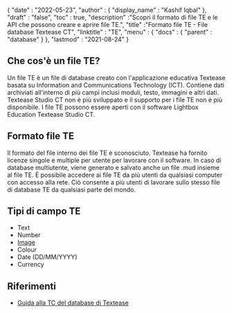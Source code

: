 {
  "date" : "2022-05-23",
  "author" : {
    "display_name" : "Kashif Iqbal"
},
  "draft" : "false",
  "toc" : true,
  "description" :"Scopri il formato di file TE e le API che possono creare e aprire file TE.",
  "title" :"Formato file TE - File database Textease CT",
  "linktitle" : "TE",
  "menu" : {
    "docs" : {
      "parent" : "database"
}
},
  "lastmod" : "2021-08-24"
}

## Che cos'è un file TE?

Un file TE è un file di database creato con l'applicazione educativa Textease basata su Information and Communications Technology (ICT). Contiene dati archiviati all'interno di più campi inclusi moduli, testo, immagini e altri dati. Textease Studio CT non è più sviluppato e il supporto per i file TE non è più disponibile. I file TE possono essere aperti con il software Lightbox Education Textease Studio CT.

## Formato file TE

Il formato del file interno dei file TE è sconosciuto. Textease ha fornito licenze singole e multiple per utente per lavorare con il software. In caso di database multiutente, viene generato e salvato anche un file .mud insieme al file TE. È possibile accedere ai file TE da più utenti da qualsiasi computer con accesso alla rete. Ciò consente a più utenti di lavorare sullo stesso file di database TE da qualsiasi parte del mondo.

## Tipi di campo TE

* Text
* Number
* [Image](/it/image/)
* Colour
* Date (DD/MM/YYYY)
* Currency

## Riferimenti ##

* [Guida alla TC del database di Textease](https://products.conholdate.app/viewer/view/8MPsb0m0GyulEw3GO/textease-database-ct-guide.pdf?preview=true.pdf)

